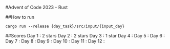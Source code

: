 #Advent of Code 2023 - Rust

##How to run
```
cargo run --release {day_task}/src/input/{input_day}
```
##Scores
Day 1 : 2 stars
Day 2 : 2 stars
Day 3 : 1 star
Day 4 :
Day 5 :
Day 6 :
Day 7 :
Day 8 :
Day 9 :
Day 10 :
Day 11 :
Day 12 :
